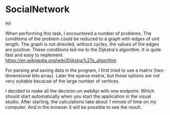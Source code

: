 # SocialNetwork
Hi! 


When performing this task, I encountered a number of problems.
The conditions of the problem could be reduced to a graph with edges of unit length.
The graph is not directed, without cycles, the values of the edges are positive. 
These conditions led me to the Dijkstra's algorithm. It is quite fast and easy to implement.
https://en.wikipedia.org/wiki/Dijkstra%27s_algorithm

For parsing and saving data in the program, 
I first tried to use a matrix (two-dimensional bits array). 
Later the sparse matrix, but these options are not very suitable because of the large number of vertices.


I decided to make all the decision on webApi with one endpoint.
Which should start automatically when you start the application in the visual studio.
After starting, the calculations take about 1 minute of time on my computer.
And in the browser it will be possible to see the result.
